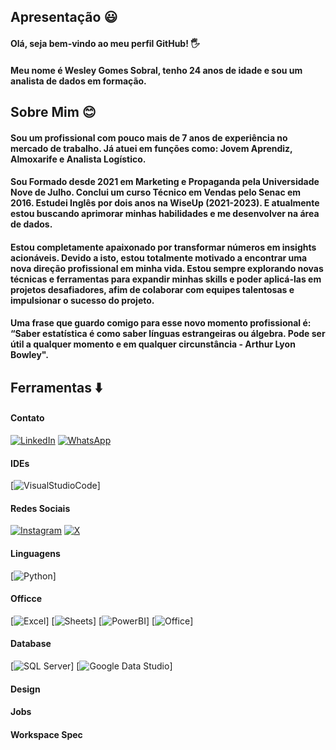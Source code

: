 ## Apresentação 😃
#### Olá, seja bem-vindo ao meu perfil GitHub! 🖐️

#### Meu nome é Wesley Gomes Sobral, tenho 24 anos de idade e sou um analista de dados em formação.

## Sobre Mim 😊
#### Sou um profissional com pouco mais de 7 anos de experiência no mercado de trabalho. Já atuei em funções como: Jovem Aprendiz, Almoxarife e Analista Logístico.
#### Sou Formado desde 2021 em Marketing e Propaganda pela Universidade Nove de Julho. Conclui um curso Técnico em Vendas pelo Senac em 2016. Estudei Inglês por dois anos na WiseUp (2021-2023). E atualmente estou buscando aprimorar minhas habilidades e me desenvolver na área de dados.
#### Estou completamente apaixonado por transformar números em insights acionáveis. Devido a isto, estou totalmente motivado a encontrar uma nova direção profissional em minha vida. Estou sempre explorando novas técnicas e ferramentas para expandir minhas skills e poder aplicá-las em projetos desafiadores, afim de colaborar com equipes talentosas e impulsionar o sucesso do projeto.
#### Uma frase que guardo comigo para esse novo momento profissional é: “Saber estatística é como saber línguas estrangeiras ou álgebra. Pode ser útil a qualquer momento e em qualquer circunstância - Arthur Lyon Bowley".

## Ferramentas ⬇️
#### Contato
[![LinkedIn](https://img.shields.io/badge/LinkedIn-0077B5?style=for-the-badge&logo=linkedin&logoColor=white)](https://www.linkedin.com/in/wesley-gomes-sobral/)
[![WhatsApp](https://img.shields.io/badge/WhatsApp-25D366?style=for-the-badge&logo=WhatsApp&logoColor=white)](https://wa.me/<+5511988997386>)

#### IDEs
[![VisualStudioCode](https://img.shields.io/badge/Visual_Studio_Code-0078D4?style=for-the-badge&logo=visual%20studio%20code&logoColor=white)]

#### Redes Sociais
[![Instagram](https://img.shields.io/badge/Instagram-E4405F?style=for-the-badge&logo=instagram&logoColor=white)](https://www.instagram.com/_wessg?igsh=bzYybnBwNTJjd241&utm_source=qr)
[![X](https://img.shields.io/badge/X-000000?style=for-the-badge&logo=x&logoColor=white)](https://x.com/@wsgomex)

#### Linguagens
[![Python](https://img.shields.io/badge/Python-14354C?style=for-the-badge&logo=python&logoColor=white)]

#### Officce
[![Excel](https://img.shields.io/badge/Microsoft_Excel-217346?style=for-the-badge&logo=excel&logoColor=white)]
[![Sheets](https://img.shields.io/badge/Google%20Sheets-34A853?style=for-the-badge&logo=google-sheets&logoColor=white)]
[![PowerBI](https://img.shields.io/badge/Microsoft_Power_BI-FFDD00?style=for-the-badge&logo=microsoft-power-bi&logoColor=black)]
[![Office](https://img.shields.io/badge/Microsoft_Office-D83B01?style=for-the-badge&logo=microsoft-office&logoColor=white)]

#### Database
[![SQL Server](https://img.shields.io/badge/Microsoft_SQL_Server-CC2927?style=for-the-badge&logo=microsoft-sql-server&logoColor=white)]
[![Google Data Studio](https://img.shields.io/badge/Google_Data_Studio-0078D4?style=for-the-badge&logo=google-data-studio&logoColor=white)]

#### Design

#### Jobs

#### Workspace Spec



<!--
**WesleySobrall/WesleySobrall** is a ✨ _special_ ✨ repository because its `README.md` (this file) appears on your GitHub profile.

Here are some ideas to get you started:

- 🔭 I’m currently working on ...
- 🌱 I’m currently learning ...
- 👯 I’m looking to collaborate on ...
- 🤔 I’m looking for help with ...
- 💬 Ask me about ...
- 📫 How to reach me: ...
- 😄 Pronouns: ...
- ⚡ Fun fact: ...
-->
